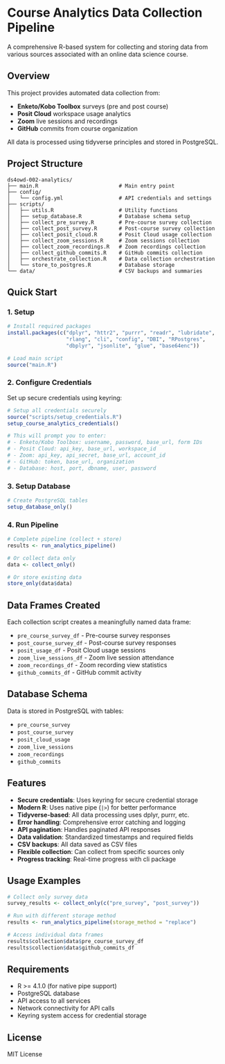 # Course Analytics Data Collection Pipeline

A comprehensive R-based system for collecting and storing data from various sources associated with an online data science course.

## Overview

This project provides automated data collection from:
- **Enketo/Kobo Toolbox** surveys (pre and post course)
- **Posit Cloud** workspace usage analytics
- **Zoom** live sessions and recordings
- **GitHub** commits from course organization

All data is processed using tidyverse principles and stored in PostgreSQL.

## Project Structure

```
ds4owd-002-analytics/
├── main.R                          # Main entry point
├── config/
│   └── config.yml                  # API credentials and settings
├── scripts/
│   ├── utils.R                     # Utility functions
│   ├── setup_database.R            # Database schema setup
│   ├── collect_pre_survey.R        # Pre-course survey collection
│   ├── collect_post_survey.R       # Post-course survey collection
│   ├── collect_posit_cloud.R       # Posit Cloud usage collection
│   ├── collect_zoom_sessions.R     # Zoom sessions collection
│   ├── collect_zoom_recordings.R   # Zoom recordings collection
│   ├── collect_github_commits.R    # GitHub commits collection
│   ├── orchestrate_collection.R    # Data collection orchestration
│   └── store_to_postgres.R         # Database storage
└── data/                           # CSV backups and summaries
```

## Quick Start

### 1. Setup

```r
# Install required packages
install.packages(c("dplyr", "httr2", "purrr", "readr", "lubridate", 
                   "rlang", "cli", "config", "DBI", "RPostgres", 
                   "dbplyr", "jsonlite", "glue", "base64enc"))

# Load main script
source("main.R")
```

### 2. Configure Credentials

Set up secure credentials using keyring:

```r
# Setup all credentials securely
source("scripts/setup_credentials.R")
setup_course_analytics_credentials()

# This will prompt you to enter:
# - Enketo/Kobo Toolbox: username, password, base_url, form IDs
# - Posit Cloud: api_key, base_url, workspace_id  
# - Zoom: api_key, api_secret, base_url, account_id
# - GitHub: token, base_url, organization
# - Database: host, port, dbname, user, password
```

### 3. Setup Database

```r
# Create PostgreSQL tables
setup_database_only()
```

### 4. Run Pipeline

```r
# Complete pipeline (collect + store)
results <- run_analytics_pipeline()

# Or collect data only
data <- collect_only()

# Or store existing data
store_only(data$data)
```

## Data Frames Created

Each collection script creates a meaningfully named data frame:

- `pre_course_survey_df` - Pre-course survey responses
- `post_course_survey_df` - Post-course survey responses  
- `posit_usage_df` - Posit Cloud usage sessions
- `zoom_live_sessions_df` - Zoom live session attendance
- `zoom_recordings_df` - Zoom recording view statistics
- `github_commits_df` - GitHub commit activity

## Database Schema

Data is stored in PostgreSQL with tables:
- `pre_course_survey`
- `post_course_survey`
- `posit_cloud_usage`
- `zoom_live_sessions`
- `zoom_recordings`
- `github_commits`

## Features

- **Secure credentials**: Uses keyring for secure credential storage
- **Modern R**: Uses native pipe (`|>`) for better performance
- **Tidyverse-based**: All data processing uses dplyr, purrr, etc.
- **Error handling**: Comprehensive error catching and logging
- **API pagination**: Handles paginated API responses
- **Data validation**: Standardized timestamps and required fields
- **CSV backups**: All data saved as CSV files
- **Flexible collection**: Can collect from specific sources only
- **Progress tracking**: Real-time progress with cli package

## Usage Examples

```r
# Collect only survey data
survey_results <- collect_only(c("pre_survey", "post_survey"))

# Run with different storage method
results <- run_analytics_pipeline(storage_method = "replace")

# Access individual data frames
results$collection$data$pre_course_survey_df
results$collection$data$github_commits_df
```

## Requirements

- R >= 4.1.0 (for native pipe support)
- PostgreSQL database
- API access to all services
- Network connectivity for API calls
- Keyring system access for credential storage

## License

MIT License